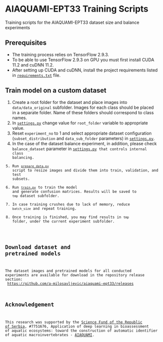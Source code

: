 # AIAQUAMI-EPT33 Training Scripts
Training scripts for the AIAQUAMI-EPT33 dataset size and balance experiments

## Prerequisites
- The training process relies on TensorFlow 2.9.3. 
- To be able to use TensorFlow 2.9.3 on GPU you must first install CUDA 11.2 and cuDNN 11.2.
- After setting up CUDA and cuDNN, install the project requirements listed in <code>[requirements.txt](requirements.txt)</code> file.

## Train model on a custom dataset
1) Create a root folder for the dataset and place images into <code>data/data_original</code> subfolder. 
Images for each class should be placed in a separate folder. Name of these folders should correspond to class names.
2) In <code>[settings.py](settings.py)</code> change value for <code>root_folder</code> variable to appropriate value.
3) Reset <code>experiment_no</code> to 1 and select appropriate dataset configuration (<code>subset_distribution</code> and <code>data_sub_folder</code> parameters) in <code>[settings.py](settings.py)</code>.
4) In the case of the dataset balance experiment, in addition, please check <code>balance_dataset</code> parameter in <code>[settings.py](settings.py) that controls internal class balancing.
5) Run <code>[prepare_data.py](prepare_data.py)</code> script to resize images and divide them into train, validation, and test subsets.
6) Run <code>[train.py](train.py)</code> to train the model and generate confusion matrices. 
Results will be saved to <code>tmp</code> dataset subfolder. 
7) In case training crushes due to lack of memory, reduce <code>batch_size</code> and repeat training.
8) Once training is finished, you may find results in <code>tmp</code> folder, under the current experiment subfolder. 

## Download dataset and pretrained models
The dataset images and pretrained models for all conducted experiments are available for download in the repository release section:<br/>
https://github.com/a-milosavljevic/aiaquami-ept33/releases

## Acknowledgement
This research was supported by the [Science Fund of the Republic of Serbia](http://fondzanauku.gov.rs/?lang=en), #7751676, Application of deep learning in bioassessment of aquatic ecosystems: toward the construction of automatic identifier of aquatic macroinvertebrates - [AIAQUAMI](https://twitter.com/AIAQUAMI).
